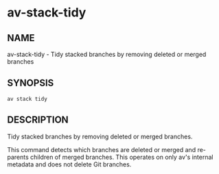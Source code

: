 # av-stack-tidy

## NAME

av-stack-tidy - Tidy stacked branches by removing deleted or merged branches

## SYNOPSIS

```synopsis
av stack tidy
```

## DESCRIPTION

Tidy stacked branches by removing deleted or merged branches.

This command detects which branches are deleted or merged and re-parents
children of merged branches. This operates on only av's internal metadata and
does not delete Git branches.
